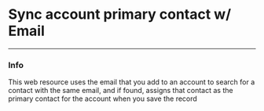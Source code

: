 # Sync account primary contact w/ Email

---

### Info

This web resource uses the email that you add to an account to search for a contact with the same email, and if found, assigns that contact as the primary contact for the account when you save the record
